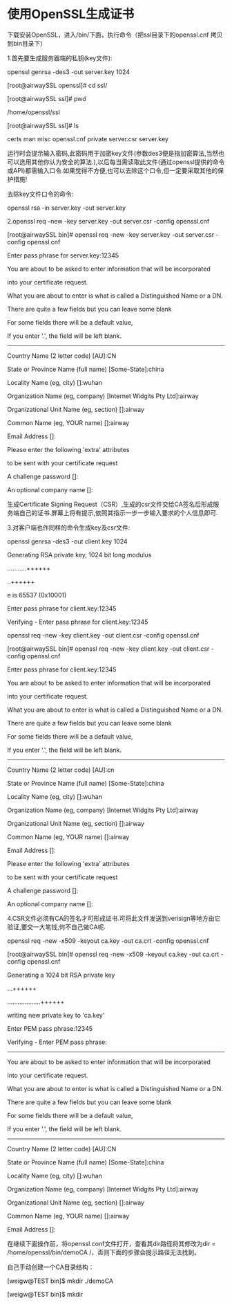 使用OpenSSL生成证书
==

下载安装OpenSSL，进入/bin/下面，执行命令（把ssl目录下的openssl.cnf 拷贝到bin目录下）

1.首先要生成服务器端的私钥(key文件):

openssl genrsa -des3 -out server.key 1024

[root@airwaySSL openssl]# cd ssl/

[root@airwaySSL ssl]# pwd

/home/openssl/ssl

[root@airwaySSL ssl]# ls

certs  man  misc  openssl.cnf  private  server.csr  server.key

运行时会提示输入密码,此密码用于加密key文件(参数des3便是指加密算法,当然也可以选用其他你认为安全的算法.),以后每当需读取此文件(通过openssl提供的命令或API)都需输入口令.如果觉得不方便,也可以去除这个口令,但一定要采取其他的保护措施!

去除key文件口令的命令:

openssl rsa -in server.key -out server.key

2.openssl req -new -key server.key -out server.csr -config openssl.cnf

[root@airwaySSL bin]# openssl req -new -key server.key -out server.csr -config openssl.cnf

Enter pass phrase for server.key:12345

You are about to be asked to enter information that will be incorporated

into your certificate request.

What you are about to enter is what is called a Distinguished Name or a DN.

There are quite a few fields but you can leave some blank

For some fields there will be a default value,

If you enter '.', the field will be left blank.

-----

Country Name (2 letter code) [AU]:CN

State or Province Name (full name) [Some-State]:china

Locality Name (eg, city) []:wuhan

Organization Name (eg, company) [Internet Widgits Pty Ltd]:airway

Organizational Unit Name (eg, section) []:airway

Common Name (eg, YOUR name) []:airway

Email Address []:

Please enter the following 'extra' attributes

to be sent with your certificate request

A challenge password []:

An optional company name []:

生成Certificate Signing Request（CSR）,生成的csr文件交给CA签名后形成服务端自己的证书.屏幕上将有提示,依照其指示一步一步输入要求的个人信息即可.

3.对客户端也作同样的命令生成key及csr文件:

openssl genrsa -des3 -out client.key 1024

Generating RSA private key, 1024 bit long modulus

...........++++++

..++++++

e is 65537 (0x10001)

Enter pass phrase for client.key:12345

Verifying - Enter pass phrase for client.key:12345

openssl req -new -key client.key -out client.csr -config openssl.cnf

[root@airwaySSL bin]# openssl req -new -key client.key -out client.csr -config openssl.cnf

Enter pass phrase for client.key:12345

You are about to be asked to enter information that will be incorporated

into your certificate request.

What you are about to enter is what is called a Distinguished Name or a DN.

There are quite a few fields but you can leave some blank

For some fields there will be a default value,

If you enter '.', the field will be left blank.

-----

Country Name (2 letter code) [AU]:cn

State or Province Name (full name) [Some-State]:china

Locality Name (eg, city) []:wuhan

Organization Name (eg, company) [Internet Widgits Pty Ltd]:airway

Organizational Unit Name (eg, section) []:airway

Common Name (eg, YOUR name) []:airway

Email Address []:

Please enter the following 'extra' attributes

to be sent with your certificate request

A challenge password []:

An optional company name []:

4.CSR文件必须有CA的签名才可形成证书.可将此文件发送到verisign等地方由它验证,要交一大笔钱,何不自己做CA呢.

openssl req -new -x509 -keyout ca.key -out ca.crt -config openssl.cnf

[root@airwaySSL bin]# openssl req -new -x509 -keyout ca.key -out ca.crt -config openssl.cnf

Generating a 1024 bit RSA private key

...++++++

...................++++++

writing new private key to 'ca.key'

Enter PEM pass phrase:12345

Verifying - Enter PEM pass phrase:

-----

You are about to be asked to enter information that will be incorporated

into your certificate request.

What you are about to enter is what is called a Distinguished Name or a DN.

There are quite a few fields but you can leave some blank

For some fields there will be a default value,

If you enter '.', the field will be left blank.

-----

Country Name (2 letter code) [AU]:CN

State or Province Name (full name) [Some-State]:china

Locality Name (eg, city) []:wuhan

Organization Name (eg, company) [Internet Widgits Pty Ltd]:airway

Organizational Unit Name (eg, section) []:airway

Common Name (eg, YOUR name) []:airway

Email Address []:

在继续下面操作前，将openssl.conf文件打开，查看其dir路径将其修改为dir = /home/openssl/bin/demoCA /，否则下面的步骤会提示路径无法找到。

自己手动创建一个CA目录结构：

[weigw@TEST bin]$ mkdir ./demoCA

[weigw@TEST bin]$ mkdir